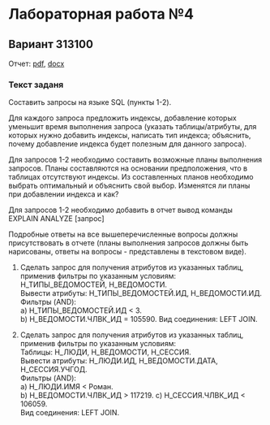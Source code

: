 # Лабораторная работа №4

## Вариант 313100
Отчет: [pdf](./reports/report.pdf), [docx](./reports/report.docx)

### Текст заданя

Составить запросы на языке SQL (пункты 1-2).

Для каждого запроса предложить индексы, добавление которых уменьшит время выполнения запроса (указать таблицы/атрибуты, для которых нужно добавить индексы, написать тип индекса; объяснить, почему добавление индекса будет полезным для данного запроса).

Для запросов 1-2 необходимо составить возможные планы выполнения запросов. Планы составляются на основании предположения, что в таблицах отсутствуют индексы. Из составленных планов необходимо выбрать оптимальный и объяснить свой выбор. Изменятся ли планы при добавлении индекса и как?

Для запросов 1-2 необходимо добавить в отчет вывод команды EXPLAIN ANALYZE [запрос]

Подробные ответы на все вышеперечисленные вопросы должны присутствовать в отчете (планы выполнения запросов должны быть нарисованы, ответы на вопросы - представлены в текстовом виде).

1.  Сделать запрос для получения атрибутов из указанных таблиц, применив фильтры по указанным условиям:  
Н_ТИПЫ_ВЕДОМОСТЕЙ, Н_ВЕДОМОСТИ.  
Вывести атрибуты: Н_ТИПЫ_ВЕДОМОСТЕЙ.ИД, Н_ВЕДОМОСТИ.ИД.  
Фильтры (AND):  
	a)  Н_ТИПЫ_ВЕДОМОСТЕЙ.ИД < 3.  
	b)  Н_ВЕДОМОСТИ.ЧЛВК_ИД = 105590. Вид соединения: LEFT JOIN.  

2. Сделать запрос для получения атрибутов из указанных таблиц, применив фильтры по указанным условиям:  
Таблицы: Н_ЛЮДИ, Н_ВЕДОМОСТИ, Н_СЕССИЯ.  
Вывести атрибуты: Н_ЛЮДИ.ИД, Н_ВЕДОМОСТИ.ДАТА, Н_СЕССИЯ.УЧГОД.  
Фильтры (AND):  
	a) Н_ЛЮДИ.ИМЯ < Роман.  
	b) Н_ВЕДОМОСТИ.ЧЛВК_ИД > 117219. c) Н_СЕССИЯ.ЧЛВК_ИД < 106059.  
Вид соединения: LEFT JOIN.  
